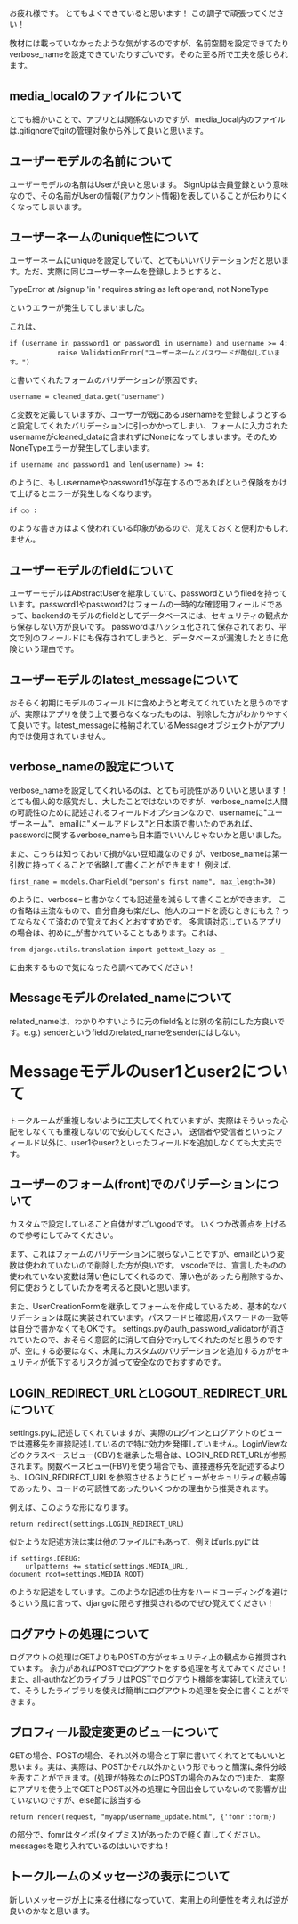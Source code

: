 お疲れ様です。
とてもよくできていると思います！
この調子で頑張ってください！

教材には載っていなかったような気がするのですが、名前空間を設定できてたりverbose_nameを設定できていたりすごいです。そのた至る所で工夫を感じられます。

## media_localのファイルについて

とても細かいことで、アプリとは関係ないのですが、media_local内のファイルは.gitignoreでgitの管理対象から外して良いと思います。

## ユーザーモデルの名前について

ユーザーモデルの名前はUserが良いと思います。
SignUpは会員登録という意味なので、その名前がUserの情報(アカウント情報)を表していることが伝わりにくくなってしまいます。

## ユーザーネームのunique性について
ユーザーネームにuniqueを設定していて、とてもいいバリデーションだと思います。ただ、実際に同じユーザーネームを登録しようとすると、

TypeError at /signup
'in <string>' requires string as left operand, not NoneType

というエラーが発生してしまいました。

これは、

```
if (username in password1 or password1 in username) and username >= 4:
            raise ValidationError("ユーザーネームとパスワードが酷似しています。")
```

と書いてくれたフォームのバリデーションが原因です。

```
username = cleaned_data.get("username")
```

と変数を定義していますが、ユーザーが既にあるusernameを登録しようとすると設定してくれたバリデーションに引っかかってしまい、フォームに入力されたusernameがcleaned_dataに含まれずにNoneになってしまいます。そのためNoneTypeエラーが発生してしまいます。

```
if username and password1 and len(username) >= 4:
```
のように、もしusernameやpassword1が存在するのであればという保険をかけて上げるとエラーが発生しなくなります。

```
if ○○ :
```
のような書き方はよく使われている印象があるので、覚えておくと便利かもしれません。

## ユーザーモデルのfieldについて

ユーザーモデルはAbstractUserを継承していて、passwordというfiledを持っています。password1やpassword2はフォームの一時的な確認用フィールドであって、backendのモデルのfieldとしてデータベースには、セキュリティの観点から保存しない方が良いです。
passwordはハッシュ化されて保存されており、平文で別のフィールドにも保存されてしまうと、データベースが漏洩したときに危険という理由です。

## ユーザーモデルのlatest_messageについて

おそらく初期にモデルのフィールドに含めようと考えてくれていたと思うのですが、実際はアプリを使う上で要らなくなったものは、削除した方がわかりやすくて良いです。latest_messageに格納されているMessageオブジェクトがアプリ内では使用されていません。

## verbose_nameの設定について

verbose_nameを設定してくれいるのは、とても可読性がありいいと思います！
とても個人的な感覚だし、大したことではないのですが、verbose_nameは人間の可読性のために記述されるフィールドオプションなので、usernameに"ユーザーネーム"、emailに"メールアドレス"と日本語で書いたのであれば、passwordに関するverbose_nameも日本語でいいんじゃないかと思いました。

また、こっちは知っておいて損がない豆知識なのですが、verbose_nameは第一引数に持ってくることで省略して書くことができます！
例えば、
```
first_name = models.CharField("person's first name", max_length=30)
```
のように、verbose=と書かなくても記述量を減らして書くことができます。
この省略は主流なもので、自分自身も楽だし、他人のコードを読むときにもえ？ってならなくて済むので覚えておくとおすすめです。
多言語対応しているアプリの場合は、初めに_が書かれていることもあります。これは、
```
from django.utils.translation import gettext_lazy as _
```
に由来するもので気になったら調べてみてください！

## Messageモデルのrelated_nameについて

related_nameは、わかりやすいように元のfield名とは別の名前にした方良いです。e.g.) senderというfieldのrelated_nameをsenderにはしない。

# Messageモデルのuser1とuser2について

トークルームが重複しないように工夫してくれていますが、実際はそういった心配をしなくても重複しないので安心してください。
送信者や受信者といったフィールド以外に、user1やuser2といったフィールドを追加しなくても大丈夫です。


## ユーザーのフォーム(front)でのバリデーションについて

カスタムで設定していること自体がすごいgoodです。
いくつか改善点を上げるので参考にしてみてください。

まず、これはフォームのバリデーションに限らないことですが、emailという変数は使われていないので削除した方が良いです。
vscodeでは、宣言したものの使われていない変数は薄い色にしてくれるので、薄い色があったら削除するか、何に使おうとしていたかを考えると良いと思います。

また、UserCreationFormを継承してフォームを作成しているため、基本的なバリデーションは既に実装されています。パスワードと確認用パスワードの一致等は自分で書かなくてもOKです。
settings.pyのauth_password_validatorが消されていたので、おそらく意図的に消して自分でtryしてくれたのだと思うのですが、空にする必要はなく、末尾にカスタムのバリデーションを追加する方がセキュリティが低下するリスクが減って安全なのでおすすめです。

## LOGIN_REDIRECT_URLとLOGOUT_REDIRECT_URLについて

settings.pyに記述してくれていますが、実際のログインとログアウトのビューでは遷移先を直接記述しているので特に効力を発揮していません。LoginViewなどのクラスベースビュー(CBV)を継承した場合は、LOGIN_REDIRET_URLが参照されます。関数ベースビュー(FBV)を使う場合でも、直接遷移先を記述するよりも、LOGIN_REDIRECT_URLを参照させるようにビューがセキュリティの観点等であったり、コードの可読性であったりいくつかの理由から推奨されます。

例えば、このような形になります。
```
return redirect(settings.LOGIN_REDIRECT_URL)
```

似たような記述方法は実は他のファイルにもあって、例えばurls.pyには
```
if settings.DEBUG:
    urlpatterns += static(settings.MEDIA_URL, document_root=settings.MEDIA_ROOT)
```
のような記述をしています。このような記述の仕方をハードコーディングを避けるという風に言って、djangoに限らず推奨されるのでぜひ覚えてください！

## ログアウトの処理について

ログアウトの処理はGETよりもPOSTの方がセキュリティ上の観点から推奨されています。
余力があればPOSTでログアウトをする処理を考えてみてください！
また、all-authなどのライブラリはPOSTでログアウト機能を実装してk流えていて、そうしたライブラリを使えば簡単にログアウトの処理を安全に書くことができます。

## プロフィール設定変更のビューについて

GETの場合、POSTの場合、それ以外の場合と丁寧に書いてくれてとてもいいと思います。実は、実際は、POSTかそれ以外かという形でもっと簡潔に条件分岐を表すことができます。(処理が特殊なのはPOSTの場合のみなので)また、実際にアプリを使う上でGETとPOST以外の処理に今回出会していないので影響が出ていないのですが、else節に該当する
```
return render(request, "myapp/username_update.html", {'fomr':form})
```
の部分で、fomrはタイポ(タイプミス)があったので軽く直してください。messagesを取り入れているのはいいですね！

## トークルームのメッセージの表示について

新しいメッセージが上に来る仕様になっていて、実用上の利便性を考えれば逆が良いのかなと思います。


